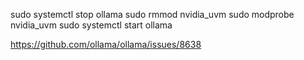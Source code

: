 sudo systemctl stop ollama
sudo rmmod nvidia_uvm
sudo modprobe nvidia_uvm
sudo systemctl start ollama

https://github.com/ollama/ollama/issues/8638
